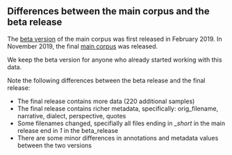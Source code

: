 ## Differences between the main corpus and the beta release

The [beta version](../../data/beta-release) of the main corpus was first released in February 2019. In November 2019, the final [main corpus](../../data/main) was released.

We keep the beta version for anyone who already started working with this data.

Note the following differences between the beta release and the final release:
* The final release contains more data (220 additional samples)
* The final release contains richer metadata, specifically: orig_filename, narrative, dialect, perspective, quotes
* Some filenames changed, specifially all files ending in *_short* in the main release end in *1* in the beta_release
* There are some minor differences in annotations and metadata values between the two versions
